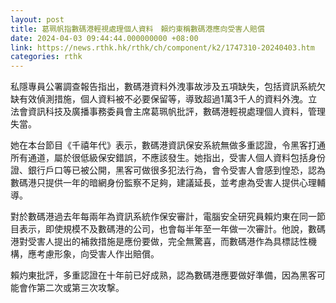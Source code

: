 ```yaml
---
layout: post
title: 葛珮帆指數碼港輕視處理個人資料　賴灼東稱數碼港應向受害人賠償
date: 2024-04-03 09:44:44.000000000 +08:00
link: https://news.rthk.hk/rthk/ch/component/k2/1747310-20240403.htm
categories: rthk
---
```


私隱專員公署調查報告指出，數碼港資料外洩事故涉及五項缺失，包括資訊系統欠缺有效偵測措施，個人資料被不必要保留等，導致超過1萬3千人的資料外洩。立法會資訊科技及廣播事務委員會主席葛珮帆批評，數碼港輕視處理個人資料，管理失當。

她在本台節目《千禧年代》表示，數碼港資訊保安系統無做多重認證，令黑客打通所有通道，屬於很低級保安錯誤，不應該發生。她指出，受害人個人資料包括身份證、銀行戶口等已被公開，黑客可做很多犯法行為，會令受害人會感到惶恐，認為數碼港只提供一年的暗網身份監察不足夠，建議延長，並考慮為受害人提供心理輔導。

對於數碼港過去年每兩年為資訊系統作保安審計，電腦安全研究員賴灼東在同一節目表示，即使規模不及數碼港的公司，也會每半年至一年做一次審計。他說，數碼港對受害人提出的補救措施是應份要做，完全無驚喜，而數碼港作為具標誌性機構，應考慮形象，向受害人作出賠償。

賴灼東批評，多重認證在十年前已好成熟，認為數碼港應要做好準備，因為黑客可能會作第二次或第三次攻撃。
